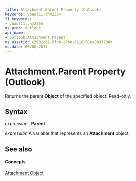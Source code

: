 ```yaml
---
title: Attachment.Parent Property (Outlook)
keywords: vbaol11.chm2364
f1_keywords:
- vbaol11.chm2364
ms.prod: outlook
api_name:
- Outlook.Attachment.Parent
ms.assetid: c3901cb2-5fbb-c7be-6210-31ea8897736d
ms.date: 06/08/2017
---
```



# Attachment.Parent Property (Outlook)

Returns the parent  **Object** of the specified object. Read-only.


## Syntax

 _expression_ . **Parent**

 _expression_ A variable that represents an **Attachment** object.


## See also


#### Concepts


[Attachment Object](Outlook.Attachment.md)

